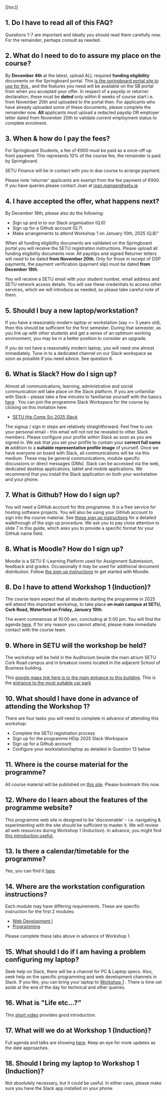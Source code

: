 [[toc]]

## 1. Do I have to read all of this FAQ?

Questions 1-7 are important and ideally you should read them carefully now. For the remainder, perhaps consult as needed.

## 2. What do I need to do to assure my place on the course?

By **December 4th** at the latest, upload ALL required **funding eligibility** documents on the Springboard portal. This [is the springboard portal site to use for this ](https://springboardcourses.ie/), and the features you need will be available on the SB portal from when you accepted your offer. In respect of a payslip or returner declaration, these must be ***dated*** only within 6 weeks of course start i.e. from November 20th and uploaded to the portal then. For applicants who have already uploaded some of these documents, please complete the remainder now.  **All** applicants must upload a redacted payslip OR employer letter dated from November 20th to validate *current* employment status to complete enrolment.

## 3. When & how do I pay the fees?

For Springboard Students, a fee of €900 must be paid as a once-off up front payment. This represents 10% of the course fee, the remainder is paid by Springboard.

SETU Finance will be in contact with you in due course to arrange payment.

Please note ‘returner’ applicants are exempt from the fee payment of €900. If you have  queries please contact Joan at [joan.mangan@setu.ie](mailto:joan.mangan@setu.ie) 

## 4. I have accepted the offer, what happens next?

By December 18th, please also do the following:

- Sign up and in to our Slack organisation (Q.6)
- Sign up for a Github account (Q.7)
- Make arrangements to attend Workshop 1 on January 10th, 2025 (Q.8)"

When all funding eligibility documents are validated on the Springboard portal you will receive the SETU registration instructions. Please upload all funding eligibility documents now.  All payslips and signed Returner letters will need to be dated **from November 20th**.  Only for those in receipt of DSP payments, the payment verification (payment slip) must be dated **from December 18th**.

You will receive a SETU email with your student number, email address and SETU network access details. You will use these credentials to access other services, which we will introduce as needed, so please take careful note of them.

## 5. Should I buy a new laptop/workstation?

If you have a reasonably modern laptop or workstation (say <= 3 years old), then this should be sufficient for the first semester. During that semester, as you link up with other students and get a sense of an optimum working environment, you may be in a better position to consider an upgrade.

If you do not have a reasonably modern laptop, you will need one almost immediately. Tune in to a dedicated channel on our Slack workspace as soon as possible if you need advice. See question 6.

## 6. What is Slack? How do I sign up?

Almost all communications, learning, administrative and social communication will take place on the Slack platform. If you are unfamiliar with Slack – please take a few minutes to familiarise yourself with the basics [here](https://slack.com/intl/en-ie/help/articles/115004071768-What-is-Slack-) . You can join the programme Slack Workspace for the course by clicking on this invitation here:

- [SETU Hip Comp Sci 2025 Slack](https://join.slack.com/t/setu-hdip-comp-sci-25/shared_invite/zt-2wdq9ytj6-~KLz5eWit9jVYCPA_6wCNQ) 

The signup / sign in steps are relatively straightforward. Feel free to use your personal email - this email will not not be revealed to other Slack members. Please configure your profile within Slack as soon as you are signed in.  We ask that you set your profile to contain your **correct full name in** addition to a **suitable representative profile image** of yourself. Once we have everyone on board with Slack, all communications will be via this medium. These may be general communications, module specific discussions or direct messages (DMs). Slack can be accessed via the web, dedicated desktop applications, tablet and mobile applications. We recommend that you install the Slack application on both your workstation and your phone.

## 7. What is Github? How do I sign up?

You will need a GitHub account for this programme. It is a free service for hosting software projects. You will also be using your GitHub account to sign into the course material. See [these sign up instructions](https://tutors.dev/talk/setu-hdip-comp-sci-2025-workshop-1-3/unit-1/talk-4-signup) for a detailed walkthrough of the sign up procedure. We ask you to pay close attention to slide 7 in this guide, which asks you to provide a specific format for your GitHub name field.

## 8. What is Moodle? How do I sign up?

Moodle is a SETU E-Learning Platform used for Assignment Submission, feedback and grades. Occasionally it may be used for additional document distribution. Follow [the sign up instructions](https://tutors.dev/course/setu-hdip-comp-sci-2025-moodle) to get started with Moodle.



## 8. Do I have to attend Workshop 1 (Induction)?

The course team expect that all students starting the programme in 2025 will attend this important workshop, to take place **on main campus at SETU, Cork Road, Waterford on Friday, January 10th**. 

The event commences at 10:00 am, concluding at 5:00 pm. You will find the agenda [here](https://tutors.dev/course/setu-hdip-comp-sci-2025-workshop-1-3). If for any reason you cannot attend, please make immediate contact with the course team.

## 9. Where in SETU will the workshop be held?

The workshop will be held in the Auditorium beside the main atrium SETU Cork Road campus and in breakout rooms located in the adjacent School of Business building.  

This [google maps link here is to the main entrance to this building](https://maps.app.goo.gl/kMCrVVrXoNgo6au89?g_st=ic). This is the [entrance to the most suitable car park](https://maps.app.goo.gl/SJQjgnPg3p4GpwW56?g_st=com.tinyspeck.chatlyio.share)

## 10. What should I have done in advance of attending the Workshop 1?

There are four tasks you will need to complete in advance of attending this workshop:

- Complete the SETU registration process
- Sign up for the programme HDip 2025 Slack Workspace
- Sign up for a Github account
- Configure your workstation/laptop as detailed in Question 13 below

## 11. Where is the course material for the programme?

All course material will be published on [this site](https://tutors.dev/course/setu-hdip-comp-sci-2025). Please bookmark this now.

## 12. Where do I learn about the features of the programme website?

This programme web site is designed to be 'discoverable' - i.e. navigating & experimenting with the site should be sufficient to master it. We will review all web resources during Workshop 1 (Induction). In advance, you might find [this introduction useful.](https://tutors.dev/talk/setu-hdip-comp-sci-2025-workshop-1-3/unit-1/talk-2-course-webs)

## 13. Is there a calendar/timetable for the programme?

Yes, you can find it [here](https://tutors.dev/course/wit-hip-comp-sci-2025-sem-1-calendar).

## 14. Where are the workstation configuration instructions?

Each module may have differing requirements. These are specific instruction for the first 2 modules:

- [Web Development I](https://tutors.dev/lab/setu-hdip-comp-sci-2025-web-dev-1/topic-00-overview/unit-a-course-review/book-a)
- [Programming](https://tutors.dev/lab/setu-hdip-comp-sci-2025-programming/topic-00-induction/book-induction)

Please complete these labs above in advance of Workshop 1.

## 15. What should I do if I am having a problem configuring my laptop?

Seek help on Slack, there will be a channel for PC & Laptop specs. Also, seek help on the specific programming and web development channels in Slack. If you like, you can bring your laptop to [Workshop 1](https://tutors.dev/course/setu-hdip-comp-sci-2025-workshop-1-3) . There is time set aside at the end of the day for technical and other queries.

## 16. What is "Life etc...?"    

This [short video](https://youtu.be/7AhEa-w1ZPU) provides good introduction.

## 17. What will we do at Workshop 1 (Induction)?

Full agenda and talks are showing  [here](https://tutors.dev/course/setu-hdip-comp-sci-2025-workshop-1-3). Keep an eye for more updates as the date approaches.

## 18. Should I bring my laptop to Workshop 1 (Induction)?

Not absolutely necessary, but it could be useful. In either case, please make sure you have the Slack app installed on your phone

